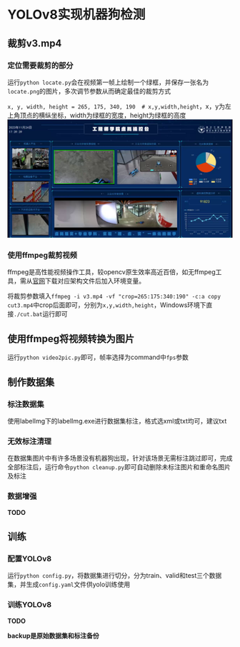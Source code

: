 # YOLOv8实现机器狗检测

## 裁剪v3.mp4

### 定位需要裁剪的部分

运行`python locate.py`会在视频第一帧上绘制一个绿框，并保存一张名为`locate.png`的图片，多次调节参数从而确定最佳的裁剪方式

`x, y, width, height = 265, 175, 340, 190  # x,y,width,height`，x，y为左上角顶点的横纵坐标，width为绿框的宽度，height为绿框的高度
![locate.png](./locate.png)

### 使用ffmpeg裁剪视频

ffmpeg是高性能视频操作工具，较opencv原生效率高近百倍，如无ffmpeg工具，需从[官网](https://www.ffmpeg.org/download.html)下载对应架构文件后加入环境变量。

将裁剪参数填入`ffmpeg -i v3.mp4 -vf "crop=265:175:340:190" -c:a copy cut3.mp4`中crop后面即可，分别为`x,y,width,height`，Windows环境下直接`./cut.bat`运行即可

## 使用ffmpeg将视频转换为图片

运行`python video2pic.py`即可，帧率选择为command中`fps`参数

## 制作数据集

### 标注数据集
使用labelImg下的labelImg.exe进行数据集标注，格式选xml或txt均可，建议txt

### 无效标注清理
在数据集图片中有许多场景没有机器狗出现，针对该场景无需标注跳过即可，完成全部标注后，运行命令`python cleanup.py`即可自动删除未标注图片和重命名图片及标注

### 数据增强
**TODO**

## 训练

### 配置YOLOv8
运行`python config.py`，将数据集进行切分，分为train、valid和test三个数据集，并生成`config.yaml`文件供yolo训练使用

### 训练YOLOv8
**TODO**

**backup是原始数据集和标注备份**
